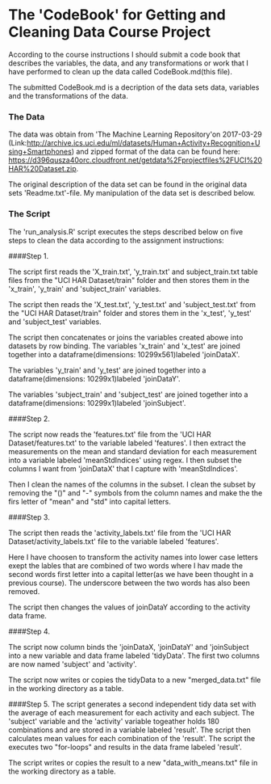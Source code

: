 # The 'CodeBook' for Getting and Cleaning Data Course Project

According to the course instructions I should submit a code book that describes the variables, the data, and any transformations or work that I have performed to clean up the data called CodeBook.md(this file).

The submitted CodeBook.md is a decription of the data sets data, variables and the transformations of the data.

### The Data

The data was obtain from 'The Machine Learning Repository'on 2017-03-29
(Link:http://archive.ics.uci.edu/ml/datasets/Human+Activity+Recognition+Using+Smartphones) and zipped format of the data can be found here: https://d396qusza40orc.cloudfront.net/getdata%2Fprojectfiles%2FUCI%20HAR%20Dataset.zip.

The original description of the data set can be found in the original data sets 'Readme.txt'-file. My manipulation of the data set is described below.

### The Script

The 'run_analysis.R' script executes the steps described below on five steps to clean the data according to the assignment instructions:

####Step 1.

The script first reads the 'X_train.txt', 'y_train.txt' and subject_train.txt table files from the "UCI HAR Dataset/train" folder and then stores them in the 'x_train', 'y_train' and 'subject_train' variables.

The script then reads the 'X_test.txt', 'y_test.txt' and 'subject_test.txt' from the "UCI HAR Dataset/train" folder and stores them in the 'x_test', 'y_test' and 'subject_test' variables.

The script then concatenates or joins the variables created abowe into datasets by row binding.
The variables 'x_train' and 'x_test' are joined together into a dataframe(dimensions: 10299x561)labeled 'joinDataX'.

The variables 'y_train' and 'y_test' are joined together into a dataframe(dimensions: 10299x1)labeled 'joinDataY'.

The variables 'subject_train' and 'subject_test' are joined together into a dataframe(dimensions: 10299x1)labeled 'joinSubject'.

####Step 2.

The script now reads the 'features.txt' file from the 'UCI HAR Dataset/features.txt' to the variable labeled 'features'. 
I then extract the measurements on the mean and standard deviation for each measurement into a variable labeled 'meanStdIndices' using regex.
I then subset the columns I want from 'joinDataX' that I capture with 'meanStdIndices'.

Then I clean the names of the columns in the subset. I clean the subset by removing the "()" and "-" symbols from the column names and make the the firs letter of "mean" and "std" into capital letters.

####Step 3.

The script then reads the 'activity_labels.txt' file from the 'UCI HAR Dataset/activity_labels.txt' file to the variable labeled 'features'.

Here I have choosen to transform the activity names into lower case letters exept the lables that are combined of two words where I hav made the second words first letter into a capital letter(as we have been thought in a previous course). The underscore between the two words has also been removed.

The script then changes the values of joinDataY according to the activity data frame.

####Step 4.

The script now column binds the 'joinDataX, 'joinDataY' and 'joinSubject into a new variable and data frame labeled 'tidyData'. The first two columns are now named 'subject' and 'activity'.

The script now writes or copies the tidyData to a new "merged_data.txt" file in the working directory as a table.

####Step 5.
The script generates a second independent tidy data set with the average of each measurement for each activity and each subject.
The 'subject' variable and the 'activity' variable togeather holds 180 combinations and are stored in a variable labeled 'result'. 
The script then calculates mean values for each combination of the 'result'.
The script the executes two "for-loops" and results in the data frame labeled 'result'.

The script writes or copies the result to a new "data_with_means.txt" file in the working directory as a table.
